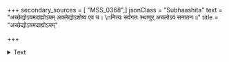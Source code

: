 +++
secondary_sources = [ "MSS_0368",]
jsonClass = "Subhaashita"
text = "अच्छेद्योऽयमदाह्योऽयम् अक्लेद्योऽशोष्य एव च।  \nनित्यः सर्वगतः स्थाणुर् अचलोऽयं सनातनः॥"
title = "अच्छेद्योऽयमदाह्योऽयम्"

+++

<details><summary>Text</summary>

अच्छेद्योऽयमदाह्योऽयम् अक्लेद्योऽशोष्य एव च।  
नित्यः सर्वगतः स्थाणुर् अचलोऽयं सनातनः॥
</details>
